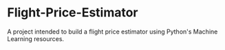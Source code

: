 # Flight-Price-Estimator
A project intended to build a flight price estimator using Python's Machine Learning resources.
